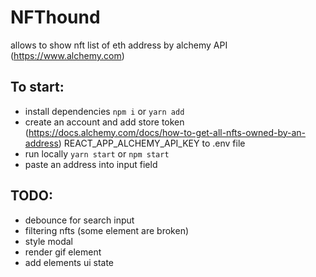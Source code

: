 # NFThound

allows to show nft list of eth address by alchemy API (https://www.alchemy.com)

## To start:

- install dependencies `npm i` or `yarn add`
- create an account and add store token (https://docs.alchemy.com/docs/how-to-get-all-nfts-owned-by-an-address) REACT_APP_ALCHEMY_API_KEY to .env file
- run locally `yarn start` or `npm start`
- paste an address into input field

## TODO:

- debounce for search input
- filtering nfts (some element are broken)
- style modal
- render gif element
- add elements ui state
